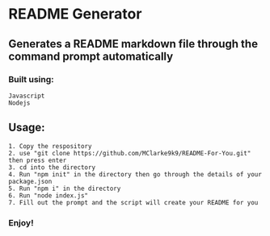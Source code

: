 # README Generator
## Generates a README markdown file through the command prompt automatically


### Built using:

    Javascript
    Nodejs
    
## Usage:

    1. Copy the respository
    2. use "git clone https://github.com/MClarke9k9/README-For-You.git" then press enter
    3. cd into the directory
    4. Run "npm init" in the directory then go through the details of your package.json
    5. Run "npm i" in the directory
    6. Run "node index.js"
    7. Fill out the prompt and the script will create your README for you
    
### Enjoy!
